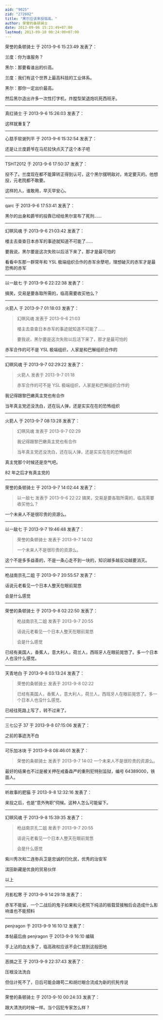 ```yaml
---
aid: "9025"
zid: "272692"
title: "黑尔应该来投临高。"
author: 荣誉的条顿骑士
date: 2013-09-06 15:23:49+07:00
lastmod: 2013-09-10 00:24:00+07:00
---
```


荣誉的条顿骑士 于 2013-9-6 15:23:49 发表了：

兰度：你为谁服务？

黑尔：那要看谁出的价高。

兰度：我们有这个世界上最高科技的工业体系。

黑尔：那你一定出价最高。

然后黑尔造出许多一次性打字机，炸膛型架退炮坑死西班牙。

---

真红骑士 于 2013-9-6 15:26:03 发表了：

这样就重复了

---

心慈手软谢列平 于 2013-9-6 15:32:54 发表了：

还是让兰度爵爷在马尼拉快点灭了这个本子吧

---

TSHT2012 于 2013-9-6 17:50:37 发表了：

投不了。兰度现在都不能算转正得到认可，这个黑尔摆明敌对，肯定要灭的。他想投，元老院都不敢要。

这样的人，谁敢用，早灭早安心。

---

qarc 于 2013-9-6 17:53:41 发表了：

黑尔的出身和爵爷的投靠已经给黑尔宣布了死刑……

---

幻暝风魂 于 2013-9-6 21:03:42 发表了：

楼主去查查日本赤军的事迹就知道不可能了……

要我说，黑尔要是这次失败以后活下来了，那才是最可怕的

看看中东那一群常年和 YSL 极端组织合作的赤军余孽吧，理想破灭的赤军才是最恐怖的赤军

---

以一敌七 于 2013-9-6 22:22:38 发表了：

搞笑，交易是要各取所需的，临高需要收买他么？

---

火箭人 于 2013-9-7 01:18:03 发表了：

> 幻暝风魂 发表于 2013-9-6 21:03
>
> 楼主去查查日本赤军的事迹就知道不可能了……
>
> 要我说，黑尔要是这次失败以后活下来了，那才是最可怕的

赤军合作的可不是 YSL 极端组织，人家是和巴解组织合作的

---

幻暝风魂 于 2013-9-7 02:29:22 发表了：

> 火箭人 发表于 2013-9-7 01:18
>
> 赤军合作的可不是 YSL 极端组织，人家是和巴解组织合作的

我记得跟黎巴嫩真主党也有合作

当年真主党还没洗白，还在玩人弹，还是实实在在的恐怖组织

---

火箭人 于 2013-9-7 08:13:28 发表了：

> 幻暝风魂 发表于 2013-9-7 02:29
>
> 我记得跟黎巴嫩真主党也有合作
>
> 当年真主党还没洗白，还在玩人弹，还是实实在在的恐怖组织

真主党那个时候还是空气吧。

82 年之后才有真主党的

---

荣誉的条顿骑士 于 2013-9-7 14:02:44 发表了：

> 以一敌七 发表于 2013-9-6 22:22 搞笑，交易是要各取所需的，临高需要收买他么？

一个未来人不是很珍贵的资源么。

---

以一敌七 于 2013-9-7 19:46:48 发表了：

> 荣誉的条顿骑士 发表于 2013-9-7 14:02
>
> 一个未来人不是很珍贵的资源么。

这个不是多多益善的，不是一条心走不到一块的，知识越多越反动越要消灭。

---

枪战南京孔二姐 于 2013-9-7 20:55:57 发表了：

话说元老看见一个日本人整天在眼前晃悠

会是什么感觉

---

荣誉的条顿骑士 于 2013-9-8 02:22:50 发表了：

> 枪战南京孔二姐 发表于 2013-9-7 20:55
>
> 话说元老看见一个日本人整天在眼前晃悠
>
> 会是什么感觉

已经有美国人，香蕉人，意大利人，荷兰人，西班牙人在眼前晃悠了。多一个日本人也没什么感觉。

---

天青地白 于 2013-9-8 03:13:24 发表了：

> 荣誉的条顿骑士 发表于 2013-9-8 02:22
>
> 已经有美国人，香蕉人，意大利人，荷兰人，西班牙人在眼前晃悠了。多一个日本人也没什么感觉。

已经往死路上写了，转不过来了。

---

三七公子 37 于 2013-9-8 07:15:06 发表了：

之前的事迹洗不白

---

可乐加冰块 于 2013-9-8 08:46:01 发表了：

> 荣誉的条顿骑士 发表于 2013-9-7 14:02 一个未来人不是很珍贵的资源么。

最好的结果也不过是被关押在戒备森严的重刑犯特别监狱，编号 64389000，铁面人。

---

听故事的肥猫 于 2013-9-8 12:32:16 发表了：

来投之后，也是“意外殉职”伺候。这种人怎么可能留下。

---

幻暝风魂 于 2013-9-8 15:39:35 发表了：

> 枪战南京孔二姐 发表于 2013-9-7 20:55
>
> 话说元老看见一个日本人整天在眼前晃悠
>
> 会是什么感觉

紫川秀次和二连弥兵卫是忠诚的归化民，优秀的治安军

滨田新藏是优良的贸易伙伴

以上

---

月影松寒 于 2013-9-9 14:29:18 发表了：

赤军不能留，一个二战后的鬼子如果和元老院下纯洁的板载营接触后会造成什么影响谁也不能预料

---

penjragon 于 2013-9-9 16:10:12 发表了：

本帖最后由 penjragon 于 2013-9-9 16:10 编辑

手上沾的血太多了，临高政权应该不会仁慈到这般田地

---

恶搞之王 于 2013-9-9 22:37:43 发表了：

压根没法洗白

但估计死不了，日后可能会跟苟二和胡烂眼合流成为新的抗髡传说

---

荣誉的条顿骑士 于 2013-9-10 00:24:33 发表了：

跟大清洗的时候一样。当个囚犯专家怎么样？

---
